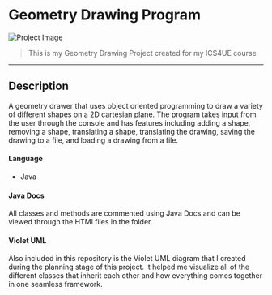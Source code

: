 # Geometry Drawing Program

![Project Image](https://braydonwang.github.io/geometry.png)

> This is my Geometry Drawing Project created for my ICS4UE course

---

## Description

A geometry drawer that uses object oriented programming to draw a variety of different shapes on a 2D cartesian plane. The program takes input from the user through the console and has features including adding a shape, removing a shape, translating a shape, translating the drawing, saving the drawing to a file, and loading a drawing from a file.

#### Language

- Java

#### Java Docs

All classes and methods are commented using Java Docs and can be viewed through the HTMl files in the folder.

#### Violet UML

Also included in this repository is the Violet UML diagram that I created during the planning stage of this project. It helped me visualize all of the different classes that inherit each other and how everything comes together in one seamless framework.


